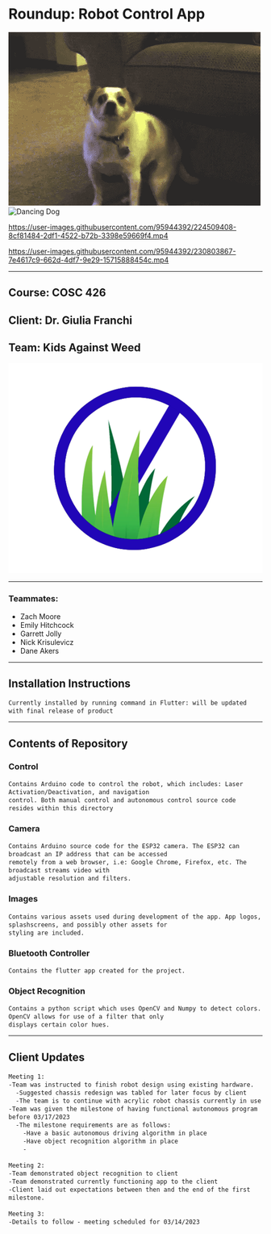 # Roundup: Robot Control App

![Bouncy Dog](Images/woogie.gif)
![Dancing Dog](Images/boogie.gif)

https://user-images.githubusercontent.com/95944392/224509408-8cf81484-2df1-4522-b72b-3398e59669f4.mp4

https://user-images.githubusercontent.com/95944392/230803867-7e4617c9-662d-4df7-9e29-15715888454c.mp4

---

## Course: COSC 426
## Client: Dr. Giulia Franchi

## Team: Kids Against Weed

![My Image](Images/WeedKillerLogo.png)

---
### Teammates:
* Zach Moore
* Emily Hitchcock
* Garrett Jolly
* Nick Krisulevicz
* Dane Akers
---
## Installation Instructions

```
Currently installed by running command in Flutter: will be updated with final release of product
```
---
## Contents of Repository

### Control

```
Contains Arduino code to control the robot, which includes: Laser Activation/Deactivation, and navigation
control. Both manual control and autonomous control source code resides within this directory
```

### Camera

```
Contains Arduino source code for the ESP32 camera. The ESP32 can broadcast an IP address that can be accessed
remotely from a web browser, i.e: Google Chrome, Firefox, etc. The broadcast streams video with
adjustable resolution and filters.
```

### Images

```
Contains various assets used during development of the app. App logos, splashscreens, and possibly other assets for 
styling are included.
```

### Bluetooth Controller

```
Contains the flutter app created for the project. 
```

### Object Recognition

```
Contains a python script which uses OpenCV and Numpy to detect colors. OpenCV allows for use of a filter that only 
displays certain color hues.
```
---
## Client Updates

```
Meeting 1:
-Team was instructed to finish robot design using existing hardware.
  -Suggested chassis redesign was tabled for later focus by client
  -The team is to continue with acrylic robot chassis currently in use
-Team was given the milestone of having functional autonomous program before 03/17/2023
  -The milestone requirements are as follows:
    -Have a basic autonomous driving algorithm in place
    -Have object recognition algorithm in place
    -

Meeting 2:
-Team demonstrated object recognition to client
-Team demonstrated currently functioning app to the client
-Client laid out expectations between then and the end of the first milestone. 

Meeting 3:
-Details to follow - meeting scheduled for 03/14/2023
```
